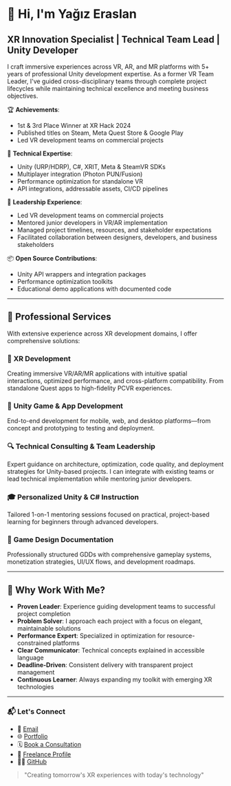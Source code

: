 # 👋 Hi, I'm Yağız Eraslan

## XR Innovation Specialist | Technical Team Lead | Unity Developer

I craft immersive experiences across VR, AR, and MR platforms with 5+ years of professional Unity development expertise. As a former VR Team Leader, I've guided cross-disciplinary teams through complete project lifecycles while maintaining technical excellence and meeting business objectives.

🏆 **Achievements**: 
- 1st & 3rd Place Winner at XR Hack 2024
- Published titles on Steam, Meta Quest Store & Google Play
- Led VR development teams on commercial projects

🧰 **Technical Expertise**: 
- Unity (URP/HDRP), C#, XRIT, Meta & SteamVR SDKs
- Multiplayer integration (Photon PUN/Fusion)
- Performance optimization for standalone VR
- API integrations, addressable assets, CI/CD pipelines

👥 **Leadership Experience**:
- Led VR development teams on commercial projects
- Mentored junior developers in VR/AR implementation
- Managed project timelines, resources, and stakeholder expectations
- Facilitated collaboration between designers, developers, and business stakeholders

📦 **Open Source Contributions**:
- Unity API wrappers and integration packages
- Performance optimization toolkits
- Educational demo applications with documented code

---

## 💼 Professional Services

With extensive experience across XR development domains, I offer comprehensive solutions:

### 🥽 **XR Development**
Creating immersive VR/AR/MR applications with intuitive spatial interactions, optimized performance, and cross-platform compatibility. From standalone Quest apps to high-fidelity PCVR experiences.

### 📱 **Unity Game & App Development**
End-to-end development for mobile, web, and desktop platforms—from concept and prototyping to testing and deployment.

### 🔍 **Technical Consulting & Team Leadership**
Expert guidance on architecture, optimization, code quality, and deployment strategies for Unity-based projects. I can integrate with existing teams or lead technical implementation while mentoring junior developers.

### 🎓 **Personalized Unity & C# Instruction**
Tailored 1-on-1 mentoring sessions focused on practical, project-based learning for beginners through advanced developers.

### 📝 **Game Design Documentation**
Professionally structured GDDs with comprehensive gameplay systems, monetization strategies, UI/UX flows, and development roadmaps.

---

## 🌟 Why Work With Me?

- **Proven Leader**: Experience guiding development teams to successful project completion
- **Problem Solver**: I approach each project with a focus on elegant, maintainable solutions
- **Performance Expert**: Specialized in optimization for resource-constrained platforms
- **Clear Communicator**: Technical concepts explained in accessible language
- **Deadline-Driven**: Consistent delivery with transparent project management
- **Continuous Learner**: Always expanding my toolkit with emerging XR technologies

---

### 📬 Let's Connect

- 📧 [Email](mailto:yagizeraslan@gmail.com)
- 🌐 [Portfolio](https://tranquil-cello-083.notion.site/Yagiz-Eraslan-Portfolio-f3c86c6e1fe3488d9b9223810a11da1a?pvs=74)
- 🗓️ [Book a Consultation](https://calendly.com/yagizeraslan/30min)
- 💼 [Freelance Profile](https://www.upwork.com/freelancers/~0172bc179cabe5094a)
- 👨‍💻 [GitHub](https://github.com/yagizeraslan)

> "Creating tomorrow's XR experiences with today's technology"

